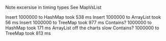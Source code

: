 Note excersise in timing types
See MapVsList

Insert 1000000 to HashMap took 538 ms
Insert 1000000 to ArrayList took 56 ms
Insert 1000000 to TreeMap took 977 ms
Contains? 1000000 to HashMap took 171 ms
ArrayList off the charts slow
Contains? 1000000 to TreeMap took 813 ms
